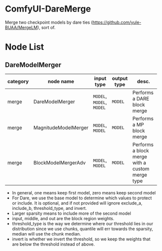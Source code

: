 # ComfyUI-DareMerge
Merge two checkpoint models by dare ties (https://github.com/yule-BUAA/MergeLM), sort of.

# Node List

## DareModelMerger

|category|node name|input type|output type|desc.|
| --- | --- | --- | --- | --- |
|merge|DareModelMerger|`MODEL`, `MODEL`, `MODEL`|`MODEL`|Performs a DARE block merge|
|merge|MagnitudeModelMerger|`MODEL`, `MODEL`|`MODEL`|Performs a MP block merge|
|merge|BlockModelMergerAdv|`MODEL`, `MODEL`|`MODEL`|Performs a block merge with a custom merge type|

* In general, one means keep first model, zero means keep second model
* For Dare, we use the base model to determine which values to protect or include.  It is optional, and if not provided will ignore exclude_a, include_b, threshold_type, and invert.
* Larger sparsity means to include more of the second model
* input, middle, and out are the block region weights.
* threshold_type is the way we determine where our threshold lies in our distribution since we use chunks, quantile will err towards the sparsity, median will use the chunk median.
* invert is whether we invert the threshold, so we keep the weights that are below the threshold instead of above.


